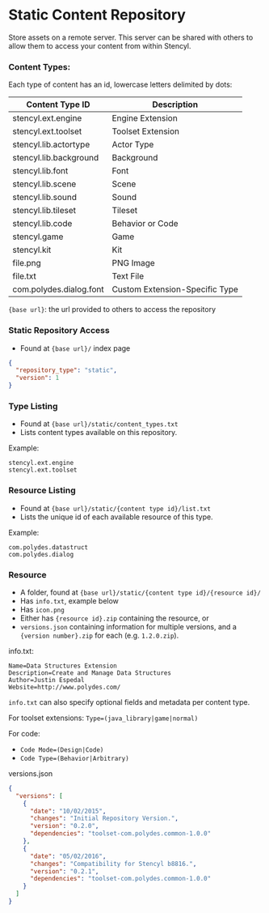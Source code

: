 # Static Content Repository

Store assets on a remote server. This server can be shared with others to allow them to access your content from within Stencyl.

### Content Types:

Each type of content has an id, lowercase letters delimited by dots:

| Content Type ID         | Description                    |
|-------------------------|--------------------------------|
| stencyl.ext.engine      | Engine Extension               |
| stencyl.ext.toolset     | Toolset Extension              |
| stencyl.lib.actortype   | Actor Type                     |
| stencyl.lib.background  | Background                     |
| stencyl.lib.font        | Font                           |
| stencyl.lib.scene       | Scene                          |
| stencyl.lib.sound       | Sound                          |
| stencyl.lib.tileset     | Tileset                        |
| stencyl.lib.code        | Behavior or Code               |
| stencyl.game            | Game                           |
| stencyl.kit             | Kit                            |
| file.png                | PNG Image                      |
| file.txt                | Text File                      |
| com.polydes.dialog.font | Custom Extension-Specific Type |

`{base url}`: the url provided to others to access the repository

### Static Repository Access
- Found at `{base url}/` index page

```json
{
  "repository_type": "static",
  "version": 1
}
```

### Type Listing
- Found at `{base url}/static/content_types.txt`
- Lists content types available on this repository.

Example:
```
stencyl.ext.engine
stencyl.ext.toolset
```

### Resource Listing
- Found at `{base url}/static/{content type id}/list.txt`
- Lists the unique id of each available resource of this type.

Example:
```
com.polydes.datastruct
com.polydes.dialog
```

### Resource
- A folder, found at `{base url}/static/{content type id}/{resource id}/`
- Has `info.txt`, example below
- Has `icon.png`
- Either has `{resource id}.zip` containing the resource, or
- `versions.json` containing information for multiple versions, and a `{version number}.zip` for each (e.g. `1.2.0.zip`).

info.txt:
```
Name=Data Structures Extension
Description=Create and Manage Data Structures
Author=Justin Espedal
Website=http://www.polydes.com/
```

`info.txt` can also specify optional fields and metadata per content type.

For toolset extensions: `Type=(java_library|game|normal)`

For code:
- `Code Mode=(Design|Code)`
- `Code Type=(Behavior|Arbitrary)`

versions.json
```json
{
  "versions": [
    {
      "date": "10/02/2015",
      "changes": "Initial Repository Version.",
      "version": "0.2.0",
      "dependencies": "toolset-com.polydes.common-1.0.0"
    },
    {
      "date": "05/02/2016",
      "changes": "Compatibility for Stencyl b8816.",
      "version": "0.2.1",
      "dependencies": "toolset-com.polydes.common-1.0.0"
    }
  ]
}
```
